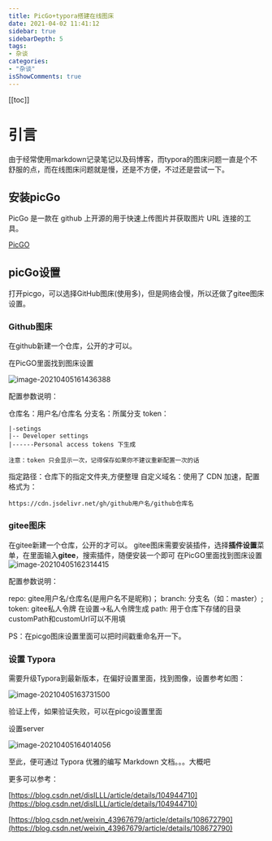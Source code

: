 ```yaml
---
title: PicGo+typora搭建在线图床
date: 2021-04-02 11:41:12
sidebar: true
sidebarDepth: 5
tags: 
- 杂谈
categories:
- "杂谈"
isShowComments: true
---
```


[[toc]]

# 引言
由于经常使用markdown记录笔记以及码博客，而typora的图床问题一直是个不舒服的点，而在线图床问题就是慢，还是不方便，不过还是尝试一下。


## 安装picGo

PicGo 是一款在 github 上开源的用于快速上传图片并获取图片 URL 连接的工具。

[PicGO](https://molunerfinn.com/PicGo/)

## picGo设置

打开picgo，可以选择GitHub图床(使用多)，但是网络会慢，所以还做了gitee图床设置。

### Github图床
在github新建一个仓库，公开的才可以。

在PicGO里面找到图床设置

![image-20210405161436388](https://gitee.com/Lj_Evan/images/raw/master/imgs/20210405161436.png)

配置参数说明：

仓库名：用户名/仓库名
分支名：所属分支
token：
```
|-setings
|-- Developer settings
|------Personal access tokens 下生成

注意：token 只会显示一次，记得保存如果你不建议重新配置一次的话

```

指定路径：仓库下的指定文件夹,方便整理
自定义域名：使用了 CDN 加速，配置格式为：
```
https://cdn.jsdelivr.net/gh/github用户名/github仓库名
```

### gitee图床
在gitee新建一个仓库，公开的才可以。
gitee图床需要安装插件，选择**插件设置**菜单，在里面输入**gitee**，搜索插件，随便安装一个即可
在PicGO里面找到图床设置
![image-20210405162314415](https://gitee.com/Lj_Evan/images/raw/master/imgs/20210405162314.png)

配置参数说明：

repo: gitee用户名/仓库名(是用户名不是昵称)；
branch: 分支名（如：master）;
token: gitee私人令牌
在设置->私人令牌生成
path: 用于仓库下存储的目录
customPath和customUrl可以不用填

PS：在picgo图床设置里面可以把时间戳重命名开一下。

### 设置 Typora

需要升级Typora到最新版本，在偏好设置里面，找到图像，设置参考如图：

![image-20210405163731500](https://gitee.com/Lj_Evan/images/raw/master/imgs/20210405163731.png)

验证上传，如果验证失败，可以在picgo设置里面

设置server

![image-20210405164014056](https://gitee.com/Lj_Evan/images/raw/master/imgs/20210405164014.png)



至此，便可通过 Typora 优雅的编写 Markdown 文档。。。大概吧

更多可以参考：

[https://blog.csdn.net/disILLL/article/details/104944710](https://blog.csdn.net/disILLL/article/details/104944710)

[https://blog.csdn.net/weixin_43967679/article/details/108672790](https://blog.csdn.net/weixin_43967679/article/details/108672790)